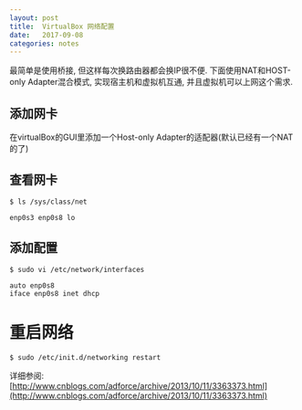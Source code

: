 ```yaml
---
layout: post
title:  VirtualBox 网络配置
date:   2017-09-08
categories: notes
---
```


最简单是使用桥接, 但这样每次换路由器都会换IP很不便.
下面使用NAT和HOST-only Adapter混合模式, 实现宿主机和虚拟机互通, 并且虚拟机可以上网这个需求.

## 添加网卡

在virtualBox的GUI里添加一个Host-only Adapter的适配器(默认已经有一个NAT的了)

## 查看网卡

 `$ ls /sys/class/net`

    enp0s3 enp0s8 lo

## 添加配置

 `$ sudo vi /etc/network/interfaces`

    auto enp0s8
    iface enp0s8 inet dhcp

# 重启网络

 `$ sudo /etc/init.d/networking restart`

详细参阅: [http://www.cnblogs.com/adforce/archive/2013/10/11/3363373.html](http://www.cnblogs.com/adforce/archive/2013/10/11/3363373.html)

